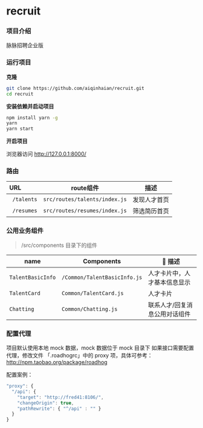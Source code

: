 # recruit

### 项目介绍
脉脉招聘企业版

### 运行项目

**克隆**

```bash
git clone https://github.com/aiqinhaian/recruit.git
cd recruit
```

**安装依赖并启动项目**

```bash
npm install yarn -g
yarn
yarn start
```

**开启项目**

浏览器访问 http://127.0.0.1:8000/

### 路由

URL                               |  route组件                  | 描述 
:-------------------------------- |----------------------------|-----------------
` /talents`                      | `src/routes/talents/index.js` |发现人才首页
` /resumes`               | `src/routes/resumes/index.js` |筛选简历首页

### 公用业务组件

> /src/components 目录下的组件

name                             | Components                 | 描述
---------------------------------|----------------------------|------------
`TalentBasicInfo` | `/Common/TalentBasicInfo.js` | 人才卡片中，人才基本信息显示
`TalentCard` | `Common/TalentCard.js` | 人才卡片
`Chatting` | `Common/Chatting.js` | 联系人才/回复消息公用对话组件

### 配置代理
项目默认使用本地 mock 数据，mock 数据位于 mock 目录下
如果接口需要配置代理，修改文件 「.roadhogrc」中的 proxy 项，具体可参考：http://npm.taobao.org/package/roadhog

配置案例：
```javascript
"proxy": {
  "/api": {
    "target": "http://fred41:8106/",
    "changeOrigin": true,
    "pathRewrite": { "^/api" : "" }
  }
}
```

